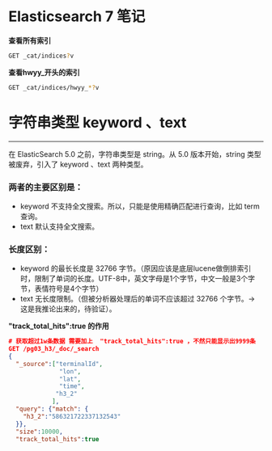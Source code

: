 # Elasticsearch 7 笔记

**查看所有索引**

```sh
GET _cat/indices?v
```

**查看hwyy_开头的索引**

```sh
GET _cat/indices/hwyy_*?v
```

# 字符串类型 keyword 、text

------

在 ElasticSearch 5.0 之前，字符串类型是 string。从 5.0 版本开始，string 类型被废弃，引入了 keyword 、text 两种类型。

### 两者的主要区别是：

- keyword 不支持全文搜索。所以，只能是使用精确匹配进行查询，比如 term 查询。
- text 默认支持全文搜索。

### 长度区别：

- keyword 的最长长度是 32766 字节。（原因应该是底层lucene做倒排索引时，限制了单词的长度。UTF-8中，英文字母是1个字节，中文一般是3个字节，表情符号是4个字节）
- text 无长度限制。（但被分析器处理后的单词不应该超过 32766 个字节。-> 这是我推论出来的，待验证）。



 **"track_total_hits":true 的作用**

```json
# 获取超过1w条数据 需要加上  "track_total_hits":true ，不然只能显示出9999条
GET /pg03_h3/_doc/_search
{
  "_source":["terminalId",
              "lon",
              "lat",
              "time",
             "h3_2"
            ],
  "query": {"match": {
    "h3_2":"586321722337132543"
  }},
  "size":10000,
  "track_total_hits":true
```

